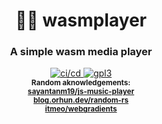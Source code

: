 <div align="center">
  <h1>🦀✨ wasmplayer</h1>
  <h3>A simple wasm media player</h3>
  <a href="https://github.com/andros21/wasmplayer/actions/workflows/ci-cd.yml">
    <img src="https://img.shields.io/github/actions/workflow/status/andros21/wasmplayer/ci-cd.yml?label=ci/cd&logo=github" alt="ci/cd">
  <a href="https://github.com/andros21/rustracer/blob/master/LICENSE">
    <img src="https://img.shields.io/github/license/andros21/wasmplayer?color=blue&logo=gnu" alt="gpl3">
  </a>
  </a>
  <br>
  <sub><strong>Random aknowledgements:</strong></sub>
  <br>
  <sub><strong><a href="https://github.com/sayantanm19/js-music-player/blob/master/index.html">sayantanm19/js-music-player</a></strong></sub>
  <br>
  <sub><strong><a href="https://blog.orhun.dev/zero-deps-random-in-rust/">blog.orhun.dev/random-rs</a></strong></sub>
  <br>
  <sub><strong><a href="https://github.com/itmeo/webgradients">itmeo/webgradients</a></strong></sub>
</div>
